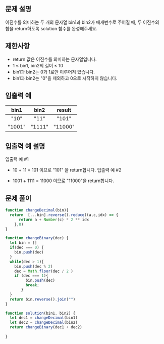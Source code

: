 
## 문제 설명
이진수를 의미하는 두 개의 문자열 bin1과 bin2가 매개변수로 주어질 때, 두 이진수의 합을 return하도록 solution 함수를 완성해주세요.

## 제한사항
- return 값은 이진수를 의미하는 문자열입니다.
- 1 ≤ bin1, bin2의 길이 ≤ 10
- bin1과 bin2는 0과 1로만 이루어져 있습니다.
- bin1과 bin2는 "0"을 제외하고 0으로 시작하지 않습니다.

## 입출력 예
bin1	|bin2|	result
:--:|:--:|:--:
"10"|	"11"	|"101"
"1001"	|"1111"|	"11000"

## 입출력 예 설명
입출력 예 #1

- 10 + 11 = 101 이므로 "101" 을 return합니다.
입출력 예 #2

- 1001 + 1111 = 11000 이므로 "11000"을 return합니다.

## 문제 풀이

```js
function changeDecimal(bin){
  return  [...bin].reverse().reduce((a,c,idx) => {
      return a + Number(c) * 2 ** idx
    },0)
}

function changeBinary(dec) {
  let bin = []
  if(dec === 0) {
    bin.push(dec)
  }
  while(dec > 1){
    bin.push(dec % 2)
    dec = Math.floor(dec / 2 )
    if (dec === 1){
         bin.push(dec)
         break;
       } 
  }
  return bin.reverse().join("")
}

function solution(bin1, bin2) {
  let dec1 = changeDecimal(bin1)
  let dec2 = changeDecimal(bin2)
  return changeBinary(dec1 + dec2)                      
  
}
```